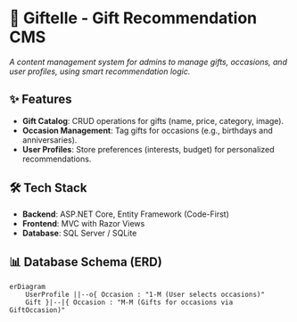 # 🎁 Giftelle - Gift Recommendation CMS

*A content management system for admins to manage gifts, occasions, and user profiles, using smart recommendation logic.*

## ✨ Features
- **Gift Catalog**: CRUD operations for gifts (name, price, category, image).
- **Occasion Management**: Tag gifts for occasions (e.g., birthdays and anniversaries).
- **User Profiles**: Store preferences (interests, budget) for personalized recommendations.

## 🛠️ Tech Stack
- **Backend**: ASP.NET Core, Entity Framework (Code-First)
- **Frontend**: MVC with Razor Views
- **Database**: SQL Server / SQLite

## 📊 Database Schema (ERD)
```mermaid
erDiagram
    UserProfile ||--o{ Occasion : "1-M (User selects occasions)"
    Gift }|--|{ Occasion : "M-M (Gifts for occasions via GiftOccasion)"
